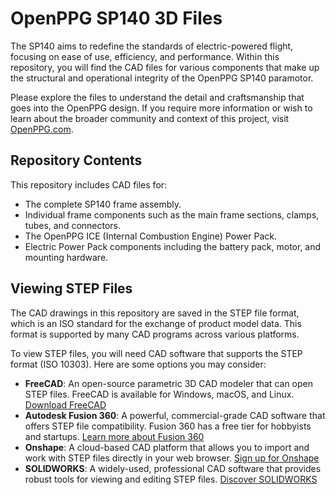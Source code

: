 # OpenPPG SP140 3D Files

The SP140 aims to redefine the standards of electric-powered flight, focusing on ease of use, efficiency, and performance. Within this repository, you will find the CAD files for various components that make up the structural and operational integrity of the OpenPPG SP140 paramotor.

Please explore the files to understand the detail and craftsmanship that goes into the OpenPPG design. If you require more information or wish to learn about the broader community and context of this project, visit [OpenPPG.com](https://openppg.com).


## Repository Contents

This repository includes CAD files for:

- The complete SP140 frame assembly.
- Individual frame components such as the main frame sections, clamps, tubes, and connectors.
- The OpenPPG ICE (Internal Combustion Engine) Power Pack.
- Electric Power Pack components including the battery pack, motor, and mounting hardware.

## Viewing STEP Files

The CAD drawings in this repository are saved in the STEP file format, which is an ISO standard for the exchange of product model data. This format is supported by many CAD programs across various platforms.

To view STEP files, you will need CAD software that supports the STEP format (ISO 10303). Here are some options you may consider:

- **FreeCAD**: An open-source parametric 3D CAD modeler that can open STEP files. FreeCAD is available for Windows, macOS, and Linux. [Download FreeCAD](https://www.freecadweb.org/)
- **Autodesk Fusion 360**: A powerful, commercial-grade CAD software that offers STEP file compatibility. Fusion 360 has a free tier for hobbyists and startups. [Learn more about Fusion 360](https://www.autodesk.com/products/fusion-360/overview)
- **Onshape**: A cloud-based CAD platform that allows you to import and work with STEP files directly in your web browser. [Sign up for Onshape](https://www.onshape.com/)
- **SOLIDWORKS**: A widely-used, professional CAD software that provides robust tools for viewing and editing STEP files. [Discover SOLIDWORKS](https://www.solidworks.com/)

